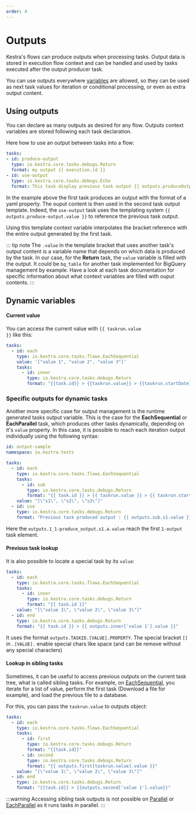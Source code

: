 ```yaml
---
order: 4
---
```

# Outputs

Kestra's flows can produce outputs when processing tasks. Output data is stored in execution flow context and can be handled and used by tasks executed after the output producer task.

You can use outputs everywhere [variables](/docs/developer-guide/variables/) are allowed, so they can be used as next task values for iteration or conditional processing, or even as extra output content.

## Using outputs

You can declare as many outputs as desired for any flow. Outputs context variables are stored following each task declaration.

Here how to use an output between tasks into a flow:

```yaml
tasks:
- id: produce-output
  type: io.kestra.core.tasks.debugs.Return
  format: my output {{ execution.id }}
- id: use-output
  type: io.kestra.core.tasks.debugs.Echo
  format: This task display previous task output {{ outputs.produceOutput.value }}
```

In the example above the first task produces an output with the format of a yaml property. The ouput content is then used in the second task output template. Indeed, the `use-output` task uses the templating system <code v-pre>{{ outputs.produce-output.value }}</code> to reference the previous task output.

Using this template context variable interpolates the bracket reference with the entire output generated by the first task.

::: tip note
The `.value` in the template bracket that uses another task's output content is a variable name that depends on which data is produced by the task. In our case, for the **Return** task, the `value` variable is filled with the output. It could be `bq_table` for another task implemented for BigQuery management by example. Have a look at each task documentation for specific information about what context variables are filled with ouput contents.
:::

## Dynamic variables

#### Current value
You can access the current value with <code v-pre>{{ taskrun.value }}</code> like this:

```yaml
tasks:
  - id: each
    type: io.kestra.core.tasks.flows.EachSequential
    value: '["value 1", "value 2", "value 3"]'
    tasks:
      - id: inner
        type: io.kestra.core.tasks.debugs.Return
        format: "{{task.id}} > {{taskrun.value}} > {{taskrun.startDate}}"
```

###  Specific outputs for dynamic tasks

Another more specific case for output management is the runtime generated tasks output variable. This is the case for the **EachSequential** or **EachParallel** task, which produces other tasks dynamically, depending on it's `value` property. In this case, it is possible to reach each iteration output individually using the following syntax:

```yaml
id: output-sample
namespace: io.kestra.tests

tasks:
  - id: each
    type: io.kestra.core.tasks.flows.EachSequential
    tasks:
      - id: sub
        type: io.kestra.core.tasks.debugs.Return
        format: "{{ task.id }} > {{ taskrun.value }} > {{ taskrun.startDate }}"
    value: "[\"s1\", \"s2\", \"s3\"]"
  - id: use
    type: io.kestra.core.tasks.debugs.Return
    format: "Previous task produced output : {{ outputs.sub.s1.value }}"
```

Here the `outputs.1_1-produce_output.s1.a.value` reach the first `1-output` task element.

#### Previous task lookup
It is also possible to locate a special task by its `value`:
```yaml
tasks:
  - id: each
    type: io.kestra.core.tasks.flows.EachSequential
    tasks:
      - id: inner
        type: io.kestra.core.tasks.debugs.Return
        format: "{{ task.id }}"
    value: "[\"value 1\", \"value 2\", \"value 3\"]"
  - id: end
    type: io.kestra.core.tasks.debugs.Return
    format: "{{ task.id }} > {{ outputs.inner['value 1'].value }}"
```
It uses the format `outputs.TASKID.[VALUE].PROPERTY`. The special bracket `[]` in  `.[VALUE].` enable special chars like space (and can be remove without any special characters)

#### Lookup in sibling tasks

Sometimes, it can be useful to access previous outputs on the current task tree, what is called sibling tasks. For example, on [EachSequential](/plugins/core/tasks/flows/io.kestra.core.tasks.flows.EachSequential.md), you iterate for a list of value, perform the first task (Download a file for example), and
load the previous file to a database.

For this, you can pass the `taskrun.value` to outputs object:
```yaml
tasks:
  - id: each
    type: io.kestra.core.tasks.flows.EachSequential
    tasks:
      - id: first
        type: io.kestra.core.tasks.debugs.Return
        format: "{{task.id}}"
      - id: second
        type: io.kestra.core.tasks.debugs.Return
        format: "{{ outputs.first[taskrun.value].value }}"
    value: "[\"value 1\", \"value 2\", \"value 3\"]"
  - id: end
    type: io.kestra.core.tasks.debugs.Return
    format: "{{task.id}} > {{outputs.second['value 1'].value}}"
```

:::warning
Accessing sibling task outputs is not possible on [Parallel](/plugins/core/tasks/flows/io.kestra.core.tasks.flows.Parallel.md) or [EachParallel](/plugins/core/tasks/flows/io.kestra.core.tasks.flows.EachParallel.md) as it runs tasks in parallel.
:::